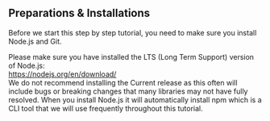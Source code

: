 ## Preparations & Installations
Before we start this step by step tutorial, you need to make sure you install Node.js and Git.  

Please make sure you have installed the LTS (Long Term Support) version of Node.js:  
https://nodejs.org/en/download/  
We do not recommend installing the Current release as this often will include bugs or breaking changes that many libraries may not have fully resolved. When you install Node.js it will automatically install npm which is a CLI tool that we will use frequently throughout this tutorial.
